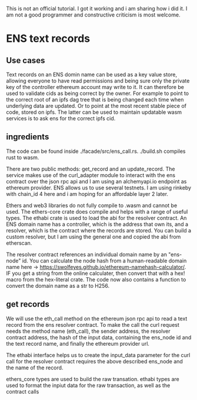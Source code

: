 

This is not an official tutorial. I got it working and i am sharing how i did it. I am not a good programmer and constructive criticism is most welcome. 

# ENS text records 


## Use cases 

Text records on an ENS domin name can be used as a key value store, allowing everyone to have read permissions and being sure only the private key of the controller ethereum account may write to it. It can therefore be used to validate cids as being correct by the owner. For example to point to the correct root of an ipfs dag tree that is being changed each time when underlying data are updated. Or to point at the most recent stable piece of code, stored on ipfs. The latter can be used to maintain updatable wasm services is to ask ens for the correct ipfs cid. 

## ingredients

The code can be found inside ./facade/src/ens_call.rs. ./build.sh compiles rust to wasm. 

There are two public methods: get_record and an update_record. The service makes use of the curl_adapter module to interact with the ens contract over the json rpc api and I am using an alchemyapi.io endpoint as ethereum provider. ENS allows us to use several testnets. I am using rinkeby with chain_id 4 here and i am hoping for an affordable layer 2 later. 

Ethers and web3 libraries do not fully compile to .wasm and cannot be used. The ethers-core crate does compile and helps with a range of useful types. The ethabi crate is used to load the abi for the resolver contract. An ENS domain name has a controller, which is the address that own its, and a resolver, which is the contract where the records are stored. You can build a custom resolver, but I am using the general one and copied the abi from etherscan. 

The resolver contract references an individual domain name by an "ens-node" id. You can calculate the node hash from a human-readable domain name here -> 
https://swolfeyes.github.io/ethereum-namehash-calculator/. IF you get a string from the online calculater, then convert that with a hex! macro from the hex-literal crate. The code now also contains a function to convert the domain name as a str to H256. 

## get records

We will use the eth_call method on the ethereum json rpc api to read a text record from the ens resolver contract. To make the call the curl request needs the method name (eth_call), the sender address, the resolver contract address, the hash of the input data, containing the ens_node id and the text record name, and finally the ethereum provider url. 

The ethabi interface helps us to create the input_data parameter for the curl call for the resolver contract requires the above described ens_node and the name of the record. 

ethers_core types are used to build the raw transation. ethabi types are used to format the inpiut data for the raw transaction, as well as the contract calls 

